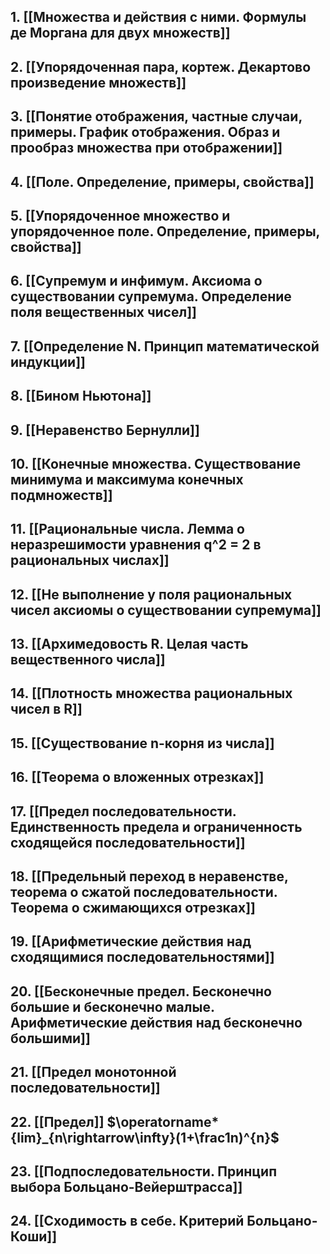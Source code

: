 ## 1. [[Множества и действия с ними. Формулы де Моргана для двух множеств]]


## 2. [[Упорядоченная пара, кортеж. Декартово произведение множеств]]


## 3. [[Понятие отображения, частные случаи, примеры. График отображения. Образ и прообраз множества при отображении]]


## 4. [[Поле. Определение, примеры, свойства]]


## 5. [[Упорядоченное множество и упорядоченное поле. Определение, примеры, свойства]]


## 6. [[Супремум и инфимум. Аксиома о существовании супремума. Определение поля вещественных чисел]]


## 7. [[Определение N. Принцип математической индукции]]


## 8. [[Бином Ньютона]]


## 9. [[Неравенство Бернулли]]


## 10. [[Конечные множества. Существование минимума и максимума конечных подмножеств]]


## 11. [[Рациональные числа. Лемма о неразрешимости уравнения q^2 = 2 в рациональных числах]]


## 12. [[Не выполнение у поля рациональных чисел аксиомы о существовании супремума]]


## 13. [[Архимедовость R. Целая часть вещественного числа]]


## 14. [[Плотность множества рациональных чисел в R]]


## 15. [[Существование n-корня из числа]]


## 16. [[Теорема о вложенных отрезках]]


## 17. [[Предел последовательности. Единственность предела и ограниченность сходящейся последовательности]]


## 18. [[Предельный переход в неравенстве, теорема о сжатой последовательности. Теорема о сжимающихся отрезках]]


## 19. [[Арифметические действия над сходящимися последовательностями]]


## 20. [[Бесконечные предел. Бесконечно большие и бесконечно малые. Арифметические действия над бесконечно большими]]


## 21. [[Предел монотонной последовательности]]


## 22. [[Предел]] $\operatorname*{lim}_{n\rightarrow\infty}(1+\frac1n)^{n}$


## 23. [[Подпоследовательности. Принцип выбора Больцано-Вейерштрасса]]


## 24. [[Сходимость в себе. Критерий Больцано-Коши]]

